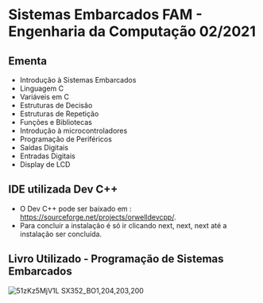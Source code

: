 <h1>
    Sistemas Embarcados FAM - Engenharia da Computação 02/2021
</h1>

## Ementa
- Introdução à Sistemas Embarcados
- Linguagem C
- Variáveis em C
- Estruturas de Decisão
- Estruturas de Repetição
- Funções e Bibliotecas
- Introdução à microcontroladores
- Programação de Periféricos
- Saídas Digitais
- Entradas Digitais
- Display de LCD

## IDE utilizada Dev C++
- O Dev C++ pode ser baixado em : https://sourceforge.net/projects/orwelldevcpp/.
- Para concluir a instalação é só ir clicando next, next, next até a instalação ser concluída. 

## Livro Utilizado - Programação de Sistemas Embarcados

![51zKz5MjV1L _SX352_BO1,204,203,200_](https://user-images.githubusercontent.com/70485830/132380424-56ca70de-40c7-4908-89d3-5b7a48dea501.jpg)


